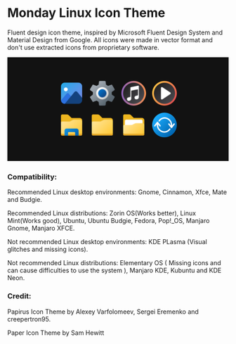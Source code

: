 # Monday Linux Icon Theme

Fluent design icon theme, inspired by Microsoft Fluent Design System and Material Design from Google. All icons were made in vector format and don't use extracted icons from proprietary software.

![pling-preview](pling-preview.png)

### Compatibility:

Recommended Linux desktop environments: Gnome, Cinnamon, Xfce, Mate and Budgie.

Recommended Linux distributions: Zorin OS(Works better), Linux Mint(Works good), Ubuntu, Ubuntu Budgie, Fedora, Pop!_OS, Manjaro Gnome, Manjaro XFCE.

Not recommended Linux desktop environments: KDE PLasma (Visual glitches and missing icons).

Not recommended Linux distributions: Elementary OS ( Missing icons and can cause difficulties to use the system ), Manjaro KDE, Kubuntu and KDE Neon.

### Credit:

Papirus Icon Theme by Alexey Varfolomeev, Sergei Eremenko and creepertron95.

Paper Icon Theme by Sam Hewitt
